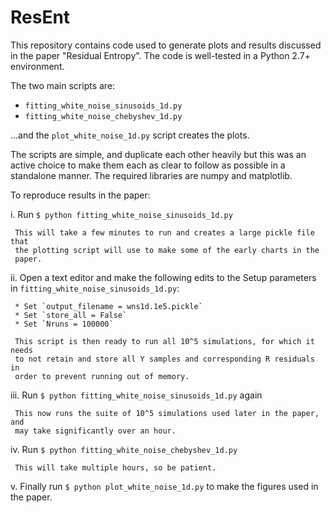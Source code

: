 ResEnt
======

This repository contains code used to generate plots and results discussed
in the paper "Residual Entropy".  The code is well-tested in a Python 2.7+
environment.

The two main scripts are:

* `fitting_white_noise_sinusoids_1d.py`
* `fitting_white_noise_chebyshev_1d.py`

...and the `plot_white_noise_1d.py` script creates the plots.

The scripts are simple, and duplicate each other heavily but this was an
active choice to make them each as clear to follow as possible in a standalone
manner.  The required libraries are numpy and matplotlib.

To reproduce results in the paper:

i.   Run `$ python fitting_white_noise_sinusoids_1d.py`

     This will take a few minutes to run and creates a large pickle file that
     the plotting script will use to make some of the early charts in the
     paper.

ii.  Open a text editor and make the following edits to the Setup parameters
     in `fitting_white_noise_sinusoids_1d.py`:

     * Set `output_filename = wns1d.1e5.pickle`
     * Set `store_all = False`
     * Set `Nruns = 100000`

     This script is then ready to run all 10^5 simulations, for which it needs
     to not retain and store all Y samples and corresponding R residuals in
     order to prevent running out of memory. 

iii. Run `$ python fitting_white_noise_sinusoids_1d.py` again

     This now runs the suite of 10^5 simulations used later in the paper, and
     may take significantly over an hour.

iv.  Run `$ python fitting_white_noise_chebyshev_1d.py`

     This will take multiple hours, so be patient.

v.   Finally run `$ python plot_white_noise_1d.py` to make the figures used in
     the paper.

